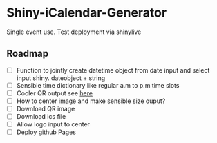 # Shiny-iCalendar-Generator
Single event use. Test deployment via shinylive

## Roadmap

- [ ] Function to jointly  create datetime object from date input and select input shiny. dateobject + string
- [ ] Sensible time dictionary like regular a.m to p.m time slots
- [ ] Cooler QR output see [here](https://medium.com/@reegan_anne/fully-customizable-qr-codes-in-python-7eb8a7c3b0da)
- [ ] How to center image and make sensible size ouput?
- [ ] Download QR image
- [ ] Download ics file
- [ ] Allow logo input to center
- [ ] Deploy github Pages